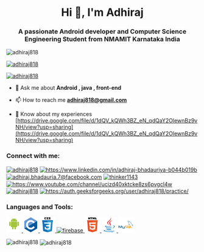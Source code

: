 <h1 align="center">Hi 👋, I'm Adhiraj</h1>
<h3 align="center">A passionate Android developer and Computer Science Engineering Student from NMAMIT Karnataka India</h3>

<p align="left"> <img src="https://komarev.com/ghpvc/?username=adhiraj818&label=Profile%20views&color=0e75b6&style=flat" alt="adhiraj818" /> </p>

<p align="left"> <a href="https://github.com/ryo-ma/github-profile-trophy"><img src="https://github-profile-trophy.vercel.app/?username=adhiraj818" alt="adhiraj818" /></a> </p>

<p align="left"> <a href="https://twitter.com/adhiraj818" target="blank"><img src="https://img.shields.io/twitter/follow/adhiraj818?logo=twitter&style=for-the-badge" alt="adhiraj818" /></a> </p>

- 💬 Ask me about **Android , java , front-end**

- 📫 How to reach me **adhiraj818@gmail.com**

- 📄 Know about my experiences [https://drive.google.com/file/d/1dQV_kQWh3BZ_eN_qdQaY2OlewnBz9vNH/view?usp=sharing](https://drive.google.com/file/d/1dQV_kQWh3BZ_eN_qdQaY2OlewnBz9vNH/view?usp=sharing)

<h3 align="left">Connect with me:</h3>
<p align="left">
<a href="https://twitter.com/adhiraj818" target="blank"><img align="center" src="https://raw.githubusercontent.com/rahuldkjain/github-profile-readme-generator/master/src/images/icons/Social/twitter.svg" alt="adhiraj818" height="30" width="40" /></a>
<a href="https://linkedin.com/in/https://www.linkedin.com/in/adhiraj-bhadauriya-b044b019b" target="blank"><img align="center" src="https://raw.githubusercontent.com/rahuldkjain/github-profile-readme-generator/master/src/images/icons/Social/linked-in-alt.svg" alt="https://www.linkedin.com/in/adhiraj-bhadauriya-b044b019b" height="30" width="40" /></a>
<a href="https://fb.com/adhiraj.bhadauria.7@facebook.com" target="blank"><img align="center" src="https://raw.githubusercontent.com/rahuldkjain/github-profile-readme-generator/master/src/images/icons/Social/facebook.svg" alt="adhiraj.bhadauria.7@facebook.com" height="30" width="40" /></a>
<a href="https://instagram.com/thinker1143" target="blank"><img align="center" src="https://raw.githubusercontent.com/rahuldkjain/github-profile-readme-generator/master/src/images/icons/Social/instagram.svg" alt="thinker1143" height="30" width="40" /></a>
<a href="https://www.youtube.com/c/https://www.youtube.com/channel/ucizd40xktcke8zs6pvgcl4w" target="blank"><img align="center" src="https://raw.githubusercontent.com/rahuldkjain/github-profile-readme-generator/master/src/images/icons/Social/youtube.svg" alt="https://www.youtube.com/channel/ucizd40xktcke8zs6pvgcl4w" height="30" width="40" /></a>
<a href="https://www.hackerrank.com/adhiraj818" target="blank"><img align="center" src="https://raw.githubusercontent.com/rahuldkjain/github-profile-readme-generator/master/src/images/icons/Social/hackerrank.svg" alt="adhiraj818" height="30" width="40" /></a>
<a href="https://auth.geeksforgeeks.org/user/https://auth.geeksforgeeks.org/user/adhiraj818/practice/" target="blank"><img align="center" src="https://raw.githubusercontent.com/rahuldkjain/github-profile-readme-generator/master/src/images/icons/Social/geeks-for-geeks.svg" alt="https://auth.geeksforgeeks.org/user/adhiraj818/practice/" height="30" width="40" /></a>
</p>

<h3 align="left">Languages and Tools:</h3>
<p align="left"> <a href="https://developer.android.com" target="_blank"> <img src="https://raw.githubusercontent.com/devicons/devicon/master/icons/android/android-original-wordmark.svg" alt="android" width="40" height="40"/> </a> <a href="https://www.cprogramming.com/" target="_blank"> <img src="https://raw.githubusercontent.com/devicons/devicon/master/icons/c/c-original.svg" alt="c" width="40" height="40"/> </a> <a href="https://www.w3schools.com/css/" target="_blank"> <img src="https://raw.githubusercontent.com/devicons/devicon/master/icons/css3/css3-original-wordmark.svg" alt="css3" width="40" height="40"/> </a> <a href="https://firebase.google.com/" target="_blank"> <img src="https://www.vectorlogo.zone/logos/firebase/firebase-icon.svg" alt="firebase" width="40" height="40"/> </a> <a href="https://www.w3.org/html/" target="_blank"> <img src="https://raw.githubusercontent.com/devicons/devicon/master/icons/html5/html5-original-wordmark.svg" alt="html5" width="40" height="40"/> </a> <a href="https://www.java.com" target="_blank"> <img src="https://raw.githubusercontent.com/devicons/devicon/master/icons/java/java-original.svg" alt="java" width="40" height="40"/> </a> <a href="https://www.mysql.com/" target="_blank"> <img src="https://raw.githubusercontent.com/devicons/devicon/master/icons/mysql/mysql-original-wordmark.svg" alt="mysql" width="40" height="40"/> </a> </p>

<p><img align="left" src="https://github-readme-stats.vercel.app/api/top-langs?username=adhiraj818&show_icons=true&locale=en&layout=compact" alt="adhiraj818" /></p>

<p>&nbsp;<img align="center" src="https://github-readme-stats.vercel.app/api?username=adhiraj818&show_icons=true&locale=en" alt="adhiraj818" /></p>
